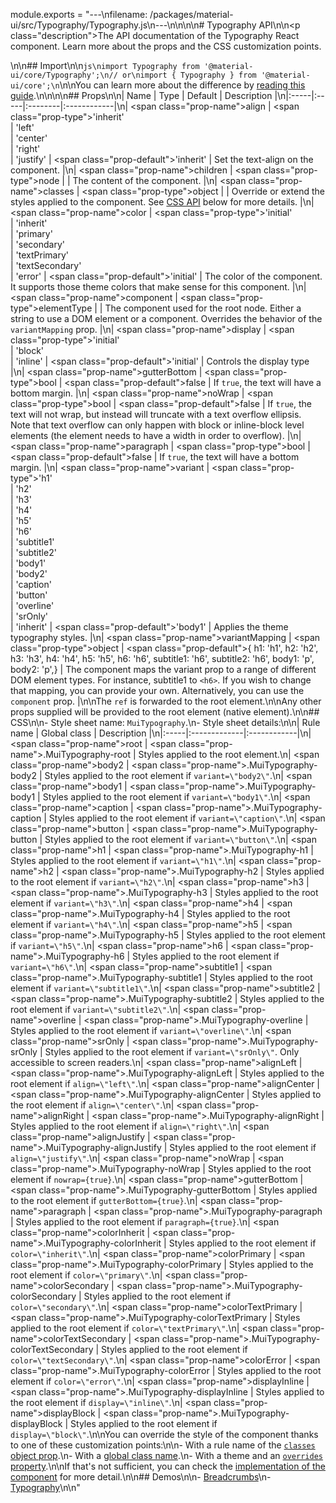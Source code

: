 module.exports = "---\nfilename: /packages/material-ui/src/Typography/Typography.js\n---\n\n<!--- This documentation is automatically generated, do not try to edit it. -->\n\n# Typography API\n\n<p class=\"description\">The API documentation of the Typography React component. Learn more about the props and the CSS customization points.</p>\n\n## Import\n\n```js\nimport Typography from '@material-ui/core/Typography';\n// or\nimport { Typography } from '@material-ui/core';\n```\n\nYou can learn more about the difference by [reading this guide](/guides/minimizing-bundle-size/).\n\n\n\n## Props\n\n| Name | Type | Default | Description |\n|:-----|:-----|:--------|:------------|\n| <span class=\"prop-name\">align</span> | <span class=\"prop-type\">'inherit'<br>&#124;&nbsp;'left'<br>&#124;&nbsp;'center'<br>&#124;&nbsp;'right'<br>&#124;&nbsp;'justify'</span> | <span class=\"prop-default\">'inherit'</span> | Set the text-align on the component. |\n| <span class=\"prop-name\">children</span> | <span class=\"prop-type\">node</span> |  | The content of the component. |\n| <span class=\"prop-name\">classes</span> | <span class=\"prop-type\">object</span> |  | Override or extend the styles applied to the component. See [CSS API](#css) below for more details. |\n| <span class=\"prop-name\">color</span> | <span class=\"prop-type\">'initial'<br>&#124;&nbsp;'inherit'<br>&#124;&nbsp;'primary'<br>&#124;&nbsp;'secondary'<br>&#124;&nbsp;'textPrimary'<br>&#124;&nbsp;'textSecondary'<br>&#124;&nbsp;'error'</span> | <span class=\"prop-default\">'initial'</span> | The color of the component. It supports those theme colors that make sense for this component. |\n| <span class=\"prop-name\">component</span> | <span class=\"prop-type\">elementType</span> |  | The component used for the root node. Either a string to use a DOM element or a component. Overrides the behavior of the `variantMapping` prop. |\n| <span class=\"prop-name\">display</span> | <span class=\"prop-type\">'initial'<br>&#124;&nbsp;'block'<br>&#124;&nbsp;'inline'</span> | <span class=\"prop-default\">'initial'</span> | Controls the display type |\n| <span class=\"prop-name\">gutterBottom</span> | <span class=\"prop-type\">bool</span> | <span class=\"prop-default\">false</span> | If `true`, the text will have a bottom margin. |\n| <span class=\"prop-name\">noWrap</span> | <span class=\"prop-type\">bool</span> | <span class=\"prop-default\">false</span> | If `true`, the text will not wrap, but instead will truncate with a text overflow ellipsis.<br>Note that text overflow can only happen with block or inline-block level elements (the element needs to have a width in order to overflow). |\n| <span class=\"prop-name\">paragraph</span> | <span class=\"prop-type\">bool</span> | <span class=\"prop-default\">false</span> | If `true`, the text will have a bottom margin. |\n| <span class=\"prop-name\">variant</span> | <span class=\"prop-type\">'h1'<br>&#124;&nbsp;'h2'<br>&#124;&nbsp;'h3'<br>&#124;&nbsp;'h4'<br>&#124;&nbsp;'h5'<br>&#124;&nbsp;'h6'<br>&#124;&nbsp;'subtitle1'<br>&#124;&nbsp;'subtitle2'<br>&#124;&nbsp;'body1'<br>&#124;&nbsp;'body2'<br>&#124;&nbsp;'caption'<br>&#124;&nbsp;'button'<br>&#124;&nbsp;'overline'<br>&#124;&nbsp;'srOnly'<br>&#124;&nbsp;'inherit'</span> | <span class=\"prop-default\">'body1'</span> | Applies the theme typography styles. |\n| <span class=\"prop-name\">variantMapping</span> | <span class=\"prop-type\">object</span> | <span class=\"prop-default\">{  h1: 'h1',  h2: 'h2',  h3: 'h3',  h4: 'h4',  h5: 'h5',  h6: 'h6',  subtitle1: 'h6',  subtitle2: 'h6',  body1: 'p',  body2: 'p',}</span> | The component maps the variant prop to a range of different DOM element types. For instance, subtitle1 to `<h6>`. If you wish to change that mapping, you can provide your own. Alternatively, you can use the `component` prop. |\n\nThe `ref` is forwarded to the root element.\n\nAny other props supplied will be provided to the root element (native element).\n\n## CSS\n\n- Style sheet name: `MuiTypography`.\n- Style sheet details:\n\n| Rule name | Global class | Description |\n|:-----|:-------------|:------------|\n| <span class=\"prop-name\">root</span> | <span class=\"prop-name\">.MuiTypography-root</span> | Styles applied to the root element.\n| <span class=\"prop-name\">body2</span> | <span class=\"prop-name\">.MuiTypography-body2</span> | Styles applied to the root element if `variant=\"body2\"`.\n| <span class=\"prop-name\">body1</span> | <span class=\"prop-name\">.MuiTypography-body1</span> | Styles applied to the root element if `variant=\"body1\"`.\n| <span class=\"prop-name\">caption</span> | <span class=\"prop-name\">.MuiTypography-caption</span> | Styles applied to the root element if `variant=\"caption\"`.\n| <span class=\"prop-name\">button</span> | <span class=\"prop-name\">.MuiTypography-button</span> | Styles applied to the root element if `variant=\"button\"`.\n| <span class=\"prop-name\">h1</span> | <span class=\"prop-name\">.MuiTypography-h1</span> | Styles applied to the root element if `variant=\"h1\"`.\n| <span class=\"prop-name\">h2</span> | <span class=\"prop-name\">.MuiTypography-h2</span> | Styles applied to the root element if `variant=\"h2\"`.\n| <span class=\"prop-name\">h3</span> | <span class=\"prop-name\">.MuiTypography-h3</span> | Styles applied to the root element if `variant=\"h3\"`.\n| <span class=\"prop-name\">h4</span> | <span class=\"prop-name\">.MuiTypography-h4</span> | Styles applied to the root element if `variant=\"h4\"`.\n| <span class=\"prop-name\">h5</span> | <span class=\"prop-name\">.MuiTypography-h5</span> | Styles applied to the root element if `variant=\"h5\"`.\n| <span class=\"prop-name\">h6</span> | <span class=\"prop-name\">.MuiTypography-h6</span> | Styles applied to the root element if `variant=\"h6\"`.\n| <span class=\"prop-name\">subtitle1</span> | <span class=\"prop-name\">.MuiTypography-subtitle1</span> | Styles applied to the root element if `variant=\"subtitle1\"`.\n| <span class=\"prop-name\">subtitle2</span> | <span class=\"prop-name\">.MuiTypography-subtitle2</span> | Styles applied to the root element if `variant=\"subtitle2\"`.\n| <span class=\"prop-name\">overline</span> | <span class=\"prop-name\">.MuiTypography-overline</span> | Styles applied to the root element if `variant=\"overline\"`.\n| <span class=\"prop-name\">srOnly</span> | <span class=\"prop-name\">.MuiTypography-srOnly</span> | Styles applied to the root element if `variant=\"srOnly\"`. Only accessible to screen readers.\n| <span class=\"prop-name\">alignLeft</span> | <span class=\"prop-name\">.MuiTypography-alignLeft</span> | Styles applied to the root element if `align=\"left\"`.\n| <span class=\"prop-name\">alignCenter</span> | <span class=\"prop-name\">.MuiTypography-alignCenter</span> | Styles applied to the root element if `align=\"center\"`.\n| <span class=\"prop-name\">alignRight</span> | <span class=\"prop-name\">.MuiTypography-alignRight</span> | Styles applied to the root element if `align=\"right\"`.\n| <span class=\"prop-name\">alignJustify</span> | <span class=\"prop-name\">.MuiTypography-alignJustify</span> | Styles applied to the root element if `align=\"justify\"`.\n| <span class=\"prop-name\">noWrap</span> | <span class=\"prop-name\">.MuiTypography-noWrap</span> | Styles applied to the root element if `nowrap={true}`.\n| <span class=\"prop-name\">gutterBottom</span> | <span class=\"prop-name\">.MuiTypography-gutterBottom</span> | Styles applied to the root element if `gutterBottom={true}`.\n| <span class=\"prop-name\">paragraph</span> | <span class=\"prop-name\">.MuiTypography-paragraph</span> | Styles applied to the root element if `paragraph={true}`.\n| <span class=\"prop-name\">colorInherit</span> | <span class=\"prop-name\">.MuiTypography-colorInherit</span> | Styles applied to the root element if `color=\"inherit\"`.\n| <span class=\"prop-name\">colorPrimary</span> | <span class=\"prop-name\">.MuiTypography-colorPrimary</span> | Styles applied to the root element if `color=\"primary\"`.\n| <span class=\"prop-name\">colorSecondary</span> | <span class=\"prop-name\">.MuiTypography-colorSecondary</span> | Styles applied to the root element if `color=\"secondary\"`.\n| <span class=\"prop-name\">colorTextPrimary</span> | <span class=\"prop-name\">.MuiTypography-colorTextPrimary</span> | Styles applied to the root element if `color=\"textPrimary\"`.\n| <span class=\"prop-name\">colorTextSecondary</span> | <span class=\"prop-name\">.MuiTypography-colorTextSecondary</span> | Styles applied to the root element if `color=\"textSecondary\"`.\n| <span class=\"prop-name\">colorError</span> | <span class=\"prop-name\">.MuiTypography-colorError</span> | Styles applied to the root element if `color=\"error\"`.\n| <span class=\"prop-name\">displayInline</span> | <span class=\"prop-name\">.MuiTypography-displayInline</span> | Styles applied to the root element if `display=\"inline\"`.\n| <span class=\"prop-name\">displayBlock</span> | <span class=\"prop-name\">.MuiTypography-displayBlock</span> | Styles applied to the root element if `display=\"block\"`.\n\nYou can override the style of the component thanks to one of these customization points:\n\n- With a rule name of the [`classes` object prop](/customization/components/#overriding-styles-with-classes).\n- With a [global class name](/customization/components/#overriding-styles-with-global-class-names).\n- With a theme and an [`overrides` property](/customization/globals/#css).\n\nIf that's not sufficient, you can check the [implementation of the component](https://github.com/Foso/material-ui/blob/master/packages/material-ui/src/Typography/Typography.js) for more detail.\n\n## Demos\n\n- [Breadcrumbs](/components/breadcrumbs/)\n- [Typography](/components/typography/)\n\n"